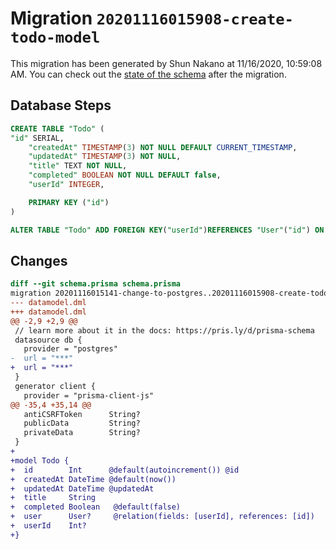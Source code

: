 # Migration `20201116015908-create-todo-model`

This migration has been generated by Shun Nakano at 11/16/2020, 10:59:08 AM.
You can check out the [state of the schema](./schema.prisma) after the migration.

## Database Steps

```sql
CREATE TABLE "Todo" (
"id" SERIAL,
    "createdAt" TIMESTAMP(3) NOT NULL DEFAULT CURRENT_TIMESTAMP,
    "updatedAt" TIMESTAMP(3) NOT NULL,
    "title" TEXT NOT NULL,
    "completed" BOOLEAN NOT NULL DEFAULT false,
    "userId" INTEGER,

    PRIMARY KEY ("id")
)

ALTER TABLE "Todo" ADD FOREIGN KEY("userId")REFERENCES "User"("id") ON DELETE SET NULL ON UPDATE CASCADE
```

## Changes

```diff
diff --git schema.prisma schema.prisma
migration 20201116015141-change-to-postgres..20201116015908-create-todo-model
--- datamodel.dml
+++ datamodel.dml
@@ -2,9 +2,9 @@
 // learn more about it in the docs: https://pris.ly/d/prisma-schema
 datasource db {
   provider = "postgres"
-  url = "***"
+  url = "***"
 }
 generator client {
   provider = "prisma-client-js"
@@ -35,4 +35,14 @@
   antiCSRFToken      String?
   publicData         String?
   privateData        String?
 }
+
+model Todo {
+  id        Int      @default(autoincrement()) @id
+  createdAt DateTime @default(now())
+  updatedAt DateTime @updatedAt
+  title     String
+  completed Boolean   @default(false)
+  user      User?     @relation(fields: [userId], references: [id])
+  userId    Int?
+}
```


